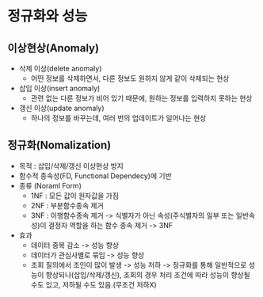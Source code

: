 # 정규화와 성능

## 이상현상(Anomaly)
- 삭제 이상(delete anomaly)
  - 어떤 정보를 삭제하면서, 다른 정보도 원하지 않게 같이 삭제되는 현상
- 삽입 이상(insert anomaly)
  - 관련 없는 다른 정보가 비어 있기 때문에, 원하는 정보를 입력하지 못하는 현상
- 갱신 이상(update anomaly)
  - 하나의 정보를 바꾸는데, 여러 번의 업데이트가 일어나는 현상

## 정규화(Nomalization)
- 목적 : 삽입/삭제/갱신 이상현상 방지
- 함수적 종속성(FD, Functional Dependecy)에 기반
- 종류 (Noraml Form)
  - 1NF : 모든 값이 원자값을 가짐
  - 2NF : 부분함수종속 제거
  - 3NF : 이행함수종속 제거
  -> 식별자가 아닌 속성(주식별자의 일부 또는 일반속성)이 결정자 역할을 하는 함수 종속 제거 -> 3NF
- 효과
  - 데이터 중복 감소 -> 성능 향상
  - 데이터가 관심사별로 묶임 -> 성능 향상
  - 조회 질의에서 조인이 많이 발생 -> 성능 저하
  -> 정규화를 통해 일반적으로 성능이 향상되나(삽입/삭제/갱신), 조회의 경우 처리 조건에 따라 성능이 향상될 수도 있고, 저하될 수도 있음.(무조건 저하X)